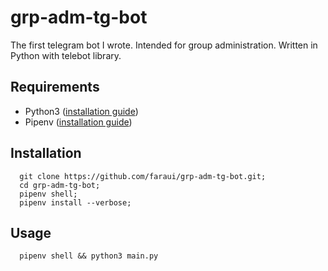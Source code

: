 # grp-adm-tg-bot
  The first telegram bot I wrote. Intended for group administration. Written in Python with telebot library. 

## Requirements
  - Python3 ([installation guide](https://wiki.python.org/moin/BeginnersGuide/Download))
  - Pipenv ([installation guide](https://docs.pipenv.org/install/#installing-pipenv))

## Installation
  ```
    git clone https://github.com/faraui/grp-adm-tg-bot.git;
    cd grp-adm-tg-bot;
    pipenv shell;
    pipenv install --verbose;
  ```

## Usage
  ```
    pipenv shell && python3 main.py
  ```
